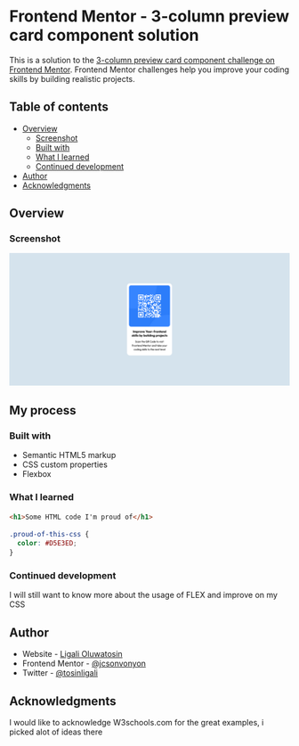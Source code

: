 # Frontend Mentor - 3-column preview card component solution

This is a solution to the [3-column preview card component challenge on Frontend Mentor](https://www.frontendmentor.io/challenges/3column-preview-card-component-pH92eAR2-). Frontend Mentor challenges help you improve your coding skills by building realistic projects. 

## Table of contents

- [Overview](#overview)
  - [Screenshot](#screenshot)
  - [Built with](#built-with)
  - [What I learned](#what-i-learned)
  - [Continued development](#continued-development)
- [Author](#author)
- [Acknowledgments](#acknowledgments)


## Overview

### Screenshot

![](img/screenshot.png)



## My process

### Built with

- Semantic HTML5 markup
- CSS custom properties
- Flexbox


### What I learned



```html
<h1>Some HTML code I'm proud of</h1>
```
```css
.proud-of-this-css {
  color: #D5E3ED;
}
```


### Continued development

I will still want to know more about the usage of FLEX and improve on my CSS



## Author

- Website - [Ligali Oluwatosin](https://www.your-site.com)
- Frontend Mentor - [@jcsonvonyon](https://www.frontendmentor.io/profile/jcsonvonyon)
- Twitter - [@tosinligali](https://www.twitter.com/tosinligali)


## Acknowledgments

I would like to acknowledge W3schools.com for the great examples, i picked alot of ideas there

